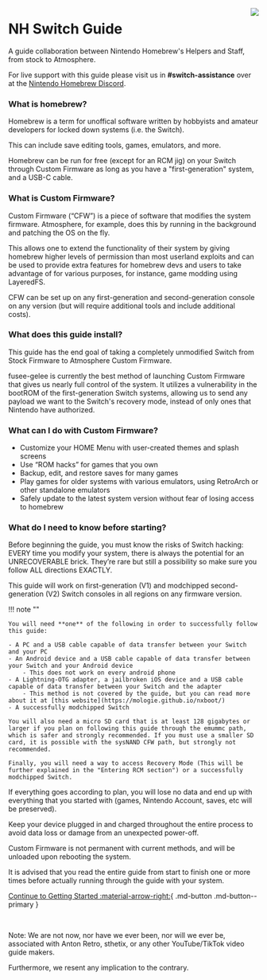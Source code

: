 <a href="https://discord.gg/C29hYvh" target="_blank"><img style="float: right;" src="img/discord.png"></a>

# NH Switch Guide

A guide collaboration between Nintendo Homebrew's Helpers and Staff, from stock to Atmosphere.

For live support with this guide please visit us in **#switch-assistance** over at the [Nintendo Homebrew Discord](https://discord.gg/C29hYvh).

### What is homebrew?

Homebrew is a term for unoffical software written by hobbyists and amateur developers for locked down systems (i.e. the Switch).

This can include save editing tools, games, emulators, and more.

Homebrew can be run for free (except for an RCM jig) on your Switch through Custom Firmware as long as you have a "first-generation" system, and a USB-C cable.

### What is Custom Firmware?

Custom Firmware (“CFW”) is a piece of software that modifies the system firmware.
Atmosphere, for example, does this by running in the background and patching the OS on the fly.

This allows one to extend the functionality of their system by giving homebrew higher levels of permission than most userland exploits and can be used to provide extra features for homebrew devs and users to take advantage of for various purposes, for instance, game modding using LayeredFS.

CFW can be set up on any first-generation and second-generation console on any version (but will require additional tools and include additional costs).

### What does this guide install?

This guide has the end goal of taking a completely unmodified Switch from Stock Firmware to Atmosphere Custom Firmware.

fusee-gelee is currently the best method of launching Custom Firmware that gives us nearly full control of the system. It utilizes a vulnerability in the bootROM of the first-generation Switch systems, allowing us to send any payload we want to the Switch's recovery mode, instead of only ones that Nintendo have authorized.

### What can I do with Custom Firmware?

* Customize your HOME Menu with user-created themes and splash screens
* Use “ROM hacks” for games that you own
* Backup, edit, and restore saves for many games
* Play games for older systems with various emulators, using RetroArch or other standalone emulators
* Safely update to the latest system version without fear of losing access to homebrew

### What do I need to know before starting?

Before beginning the guide, you must know the risks of Switch hacking: EVERY time you modify your system, there is always the potential for an UNRECOVERABLE brick. They’re rare but still a possibility so make sure you follow ALL directions EXACTLY.

This guide will work on first-generation (V1) and modchipped second-generation (V2) Switch consoles in all regions on any firmware version.

!!! note ""

    You will need **one** of the following in order to successfully follow this guide:

    - A PC and a USB cable capable of data transfer between your Switch and your PC
    - An Android device and a USB cable capable of data transfer between your Switch and your Android device
        - This does not work on every android phone
    - A Lightning-OTG adapter, a jailbroken iOS device and a USB cable capable of data transfer between your Switch and the adapter
        - This method is not covered by the guide, but you can read more about it at [this website](https://mologie.github.io/nxboot/)
    - A successfully modchipped Switch

    You will also need a micro SD card that is at least 128 gigabytes or larger if you plan on following this guide through the emummc path, which is safer and strongly recommended. If you must use a smaller SD card, it is possible with the sysNAND CFW path, but strongly not recommended.

    Finally, you will need a way to access Recovery Mode (This will be further explained in the "Entering RCM section") or a successfully modchipped Switch.

If everything goes according to plan, you will lose no data and end up with everything that you started with (games, Nintendo Account, saves, etc will be preserved).

Keep your device plugged in and charged throughout the entire process to avoid data loss or damage from an unexpected power-off.

Custom Firmware is not permanent with current methods, and will be unloaded upon rebooting the system.

It is advised that you read the entire guide from start to finish one or more times before actually running through the guide with your system.

[Continue to Getting Started :material-arrow-right:](user_guide/getting_started.md){ .md-button .md-button--primary }

&nbsp;

Note: We are not now, nor have we ever been, nor will we ever be, associated with Anton Retro, sthetix, or any other YouTube/TikTok video guide makers.

Furthermore, we resent any implication to the contrary.
